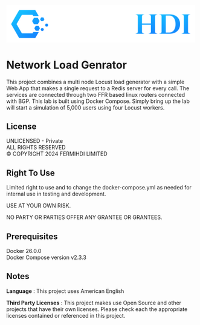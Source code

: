 <p align="left">
  <img src="https://github.com/FermiHDI/images/blob/main/logos/FermiHDI%20Logo%20Hz%20-%20Dark.png?raw=true" width="500" alt="logo"/> 
</p>

# Network Load Genrator
This project combines a multi node Locust load generator with a simple Web App that makes a single request to a Redis server for every call.  The services are connected through two FFR based linux routers connected with BGP.  This lab is built using Docker Compose.  Simply bring up the lab will start a simulation of 5,000 users using four Locust workers.

## License
UNLICENSED - Private <br />
ALL RIGHTS RESERVED <br />
© COPYRIGHT 2024 FERMIHDI LIMITED <br />

## Right To Use
Limited right to use and to change the docker-compose.yml as needed for internal use in testing and development.

USE AT YOUR OWN RISK.

NO PARTY OR PARTIES OFFER ANY GRANTEE OR GRANTEES.

## Prerequisites
Docker 26.0.0 <br />
Docker Compose version v2.3.3

## Notes
**Language**
: This project uses American English

**Third Party Licenses**
: This project makes use Open Source and other projects that have their own licenses. Please check each the appropriate licenses contained or referenced in this project.